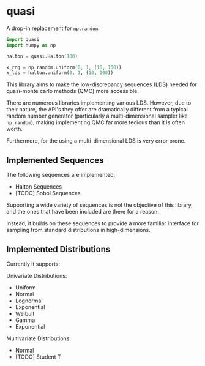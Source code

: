 # quasi

A drop-in replacement for `np.random`:

```python
import quasi
import numpy as np

halton = quasi.Halton(100)

x_rng = np.random.uniform(0, 1, (10, 100))
x_lds = halton.uniform(0, 1, (10, 100))
```

This library aims to make the low-discrepancy sequences (LDS) needed for quasi-monte carlo methods (QMC) more accessible. 

There are numerous libraries implementing various LDS. However, due to their nature, the API's they offer are dramatically different from a typical random number generator (particularly a multi-dimensional sampler like `np.random`), making implementing QMC far more tedious than it is often worth. 

Furthermore, for the using a multi-dimensional LDS is very error prone. 

## Implemented Sequences

The following sequences are implemented:

- Halton Sequences
- [TODO] Sobol Sequences

Supporting a wide variety of sequences is not the objective of this library, and the ones that have been included are there for a reason. 

Instead, it builds on these sequences to provide a more familiar interface for sampling from standard distributions in high-dimensions. 

## Implemented Distributions

Currently it supports:

Univariate Distributions:
- Uniform 
- Normal 
- Lognormal
- Exponential 
- Weibull
- Gamma
- Exponential

Multivariate Distributions:
- Normal
- [TODO] Student T